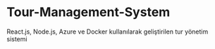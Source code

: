 # Tour-Management-System
React.js, Node.js, Azure ve Docker kullanılarak geliştirilen tur yönetim sistemi
